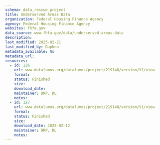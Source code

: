 ```yaml
---
schema: data_rescue_project 
title: Underserved Areas Data
organization: Federal Housing Finance Agency
agency: Federal Housing Finance Agency
websites: fhfa.gov
data_source: www.fhfa.gov/data/underserved-areas-data
description: 
last_modified: 2025-02-21
last_modified_by: Daphna
metadata_available: No
metadata_url: 
resources:
  - id: 126
    url: www.datalumos.org/datalumos/project/219148/version/V1/view
    format: 
    status: Finished
    size: 
    download_date: 
    maintainer: DRP, DL
    notes: 
  - id: 127
    url: www.datalumos.org/datalumos/project/219148/version/V1/view
    format: 
    status: Finished
    size: 
    download_date: 2025-02-12
    maintainer: DRP, DL
    notes: 
---
```

